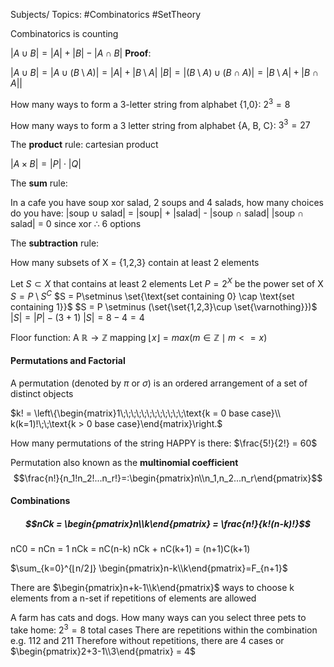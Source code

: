 Subjects/ Topics: #Combinatorics #SetTheory 

Combinatorics is counting

$|A\cup B|=|A| + |B| -|A\cap B|$
**Proof**:

$|A\cup B|=|A\cup (B \setminus A)| = |A| + |B\setminus A|$
$|B|=|(B \setminus A) \cup (B\cap A)| = |B\setminus A| + |B\cap A||$

How many ways to form a 3-letter string from alphabet {1,0}:
$2^3=8$

How many ways to form a 3 letter string from alphabet {A, B, C}:
$3^3 = 27$

The **product** rule: cartesian product

$|A\times B| = |P|\cdot|Q|$

The **sum** rule: 

In a cafe you have soup xor salad, 2 soups and 4 salads, how many choices do you have:
|soup $\cup$ salad| = |soup| + |salad| - |soup $\cap$ salad|
|soup $\cap$ salad| = 0 since xor
$\therefore$ 6 options

The **subtraction** rule:

How many subsets of X = {1,2,3} contain at least 2 elements

Let $S \subset X$ that contains at least 2 elements
Let $P = 2^X$ be the power set of X
$S=P\setminus S^C$
$S = P\setminus \set{\text{set containing 0} \cap \text{set containing 1}}$
$S = P \setminus (\set{\set{1,2,3}\cup \set{\varnothing}})$
$|S| = |P| - (3+1)$
$|S| = 8 - 4 = 4$

Floor function: A $\mathbb{R}\to\mathbb{Z}$ mapping $⌊x⌋ = max(m\in\mathbb{Z}\mid m<=x)$ 

#### Permutations and Factorial

A permutation (denoted by $\pi$ or $\sigma$) is an ordered arrangement of a set of distinct objects

$k! = \left\{\begin{matrix}1\;\;\;\;\;\;\;\;\;\;\;\;\text{k = 0 base case}\\ k(k=1)!\;\;\text{k > 0 base case}\end{matrix}\right.$ 

How many permutations of the string HAPPY is there:
$\frac{5!}{2!} = 60$

Permutation also known as the **multinomial coefficient**
$$\frac{n!}{n_1!n_2!...n_r!}=:\begin{pmatrix}n\\n_1,n_2...n_r\end{pmatrix}$$

#### Combinations
##### $$nCk = \begin{pmatrix}n\\k\end{pmatrix} = \frac{n!}{k!(n-k)!}$$
nC0 = nCn = 1
nCk = nC(n-k)
nCk + nC(k+1) = (n+1)C(k+1)

$\sum_{k=0}^{⌊n/2⌋} \begin{pmatrix}n-k\\k\end{pmatrix}=F_{n+1}$

There are $\begin{pmatrix}n+k-1\\k\end{pmatrix}$ ways to choose k elements from a n-set if repetitions of elements are allowed

A farm has cats and dogs. How many ways can you select three pets to take home:
$2^3 = 8$ total cases
There are repetitions within the combination e.g. 112 and 211
Therefore without repetitions, there are 4 cases or $\begin{pmatrix}2+3-1\\3\end{pmatrix} = 4$ 
